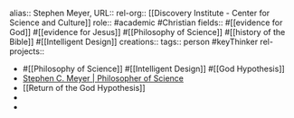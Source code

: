 alias:: Stephen Meyer, 
URL::
rel-org:: [[Discovery Institute - Center for Science and Culture]] 
role:: #academic #Christian 
fields:: #[[evidence for God]] #[[evidence for Jesus]] #[[Philosophy of Science]] #[[history of the Bible]] #[[Intelligent Design]]
creations:: 
tags:: person #keyThinker 
rel-projects::

- #[[Philosophy of Science]] #[[Intelligent Design]] #[[God Hypothesis]]
- [Stephen C. Meyer | Philosopher of Science](https://stephencmeyer.org/)
- [[Return of the God Hypothesis]]
-
-